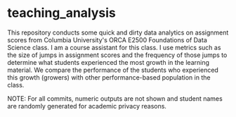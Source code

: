 # teaching_analysis

This repository conducts some quick and dirty data analytics on assignment scores from Columbia University's ORCA E2500 Foundations of Data Science class. I am a course assistant for this class.
I use metrics such as the size of jumps in assignment scores and the frequency of those jumps to determine what students experienced the most growth in the learning material. We compare the performance of the students who experienced this growth (growers) with other performance-based population in the class.

NOTE: For all commits, numeric outputs are not shown and student names are randomly generated for academic privacy reasons.
